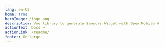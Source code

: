 ```yaml
---
lang: en-US
home: true
heroImage: /logo.png
description: Vue library to generate Sensors Widget with Open Mobile Alliance references as inputs.
actionText: Docs →
actionLink: /readme/
footer: Getlarge
---
```

